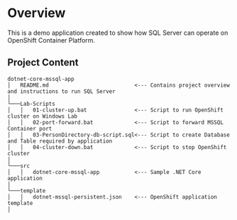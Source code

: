 # Overview

This is a demo application created to show how SQL Server can operate on OpenShift Container Platform.

 
## Project Content

```
dotnet-core-mssql-app
│   README.md                           <--- Contains project overview and instructions to run SQL Server 
│
└───Lab-Scripts
│   │   01-cluster-up.bat               <--- Script to run OpenShift cluster on Windows Lab 
│   │   02-port-forward.bat             <--- Script to forward MSSQL Container port
│   │   03-PersonDirectory-db-script.sql<--- Script to create Database and Table required by application
│   │   04-cluster-down.bat             <--- Script to stop OpenShift cluster
│   
└───src
│   │   dotnet-core-mssql-app           <--- Sample .NET Core application
│   
└───template
│   │   dotnet-mssql-persistent.json    <--- OpenShift application template 
│    
```


